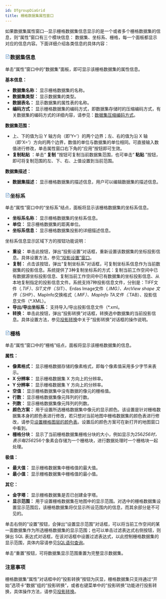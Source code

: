 ```yaml
---
id: DTgroupDiaGrid
title: 栅格数据集属性窗口  
---  
```

如果数据集属性窗口--显示栅格数据集信息显示的是一个或者多个栅格数据集的信息，则“属性”窗口有三个模块信息：
数据集、坐标系、栅格，每一个面板都显示对应的信息内容。下面详细介绍各类信息的具体内容：

### ![](../../img/read.gif)数据集信息

单击“属性”窗口中的“数据集”面板，即可显示该栅格数据集的属性信息。

**基本信息：**

  * **数据集名称：** 显示栅格数据集的名称。
  * **数据集类型：** 显示数据集的类型。
  * **数据表名：** 显示数据集的属性表的名称。 
  * **编码方式：** 显示栅格数据集的编码方式，即数据集存储时的压缩编码方式，有关数据集的编码方式的详细内容，请参见：[数据集压缩编码方式](EncodeType)。

**数据集范围：**

  * 上、下的值为沿 Y 轴方向（即‘Y=’）的两个边界；左、右的值为沿 X 轴（即‘X=’）方向的两个边界，数值的单位与数据集的单位相同。可直接输入数值进行修改，单击属性窗口右下角的“应用”按钮即可生效。
  * **复制粘贴** ：单击“ **复制** ”按钮可复制当前数据集范围，也可单击“ **粘贴** ”按钮，即可将复制范围的左、下、右、上值设置到当前范围。

**数据集描述：**

  * **数据集描述：** 显示栅格数据集的描述信息，用户可以编辑数据集的描述信息。

### ![](../../img/read.gif)坐标系

单击“属性”窗口中的“坐标系”结点，面板将显示该栅格数据集的坐标系信息。

  * **坐标系名称：** 显示栅格数据集的坐标系信息。
  * **单位：** 显示栅格数据集的距离单位。
  * **坐标系信息：** 显示栅格数据集投影的详细描述信息。

坐标系信息显示区域下方的按钮功能说明：

  * **重设：** 单击此按钮，弹出“投影设置”对话框，重新设置该数据集的坐标投影信息。具体设置方法，参见[“投影设置”窗口](../projection/PrjCoordSysSettingWin)。 
  * **复制：** 点击该按钮，弹出“复制坐标系”对话框，可复制坐标系信息作为当前数据集的投影信息。系统提供了3种复制坐标系的方式：复制当前工作空间中已有数据源坐标投影信息、复制当前工作空间中已有数据集的坐标投影信息、从本地复制指定的投影信息文件。系统支持7种投影信息文件，分别是：TIFF文件（*.TIF）、SIT文件（*.SIT）、Erdas Image文件（*.IMG）、ArcView shape 文件（*.SHP）、MapInfo交换格式（*.MIF）、MapInfo TA文件（*.TAB）、投影信息文件（*.XML）。 
  * **导出/导出坐标系：** 支持导入/导出投影信息文件（*.xml。 
  * **转换：** 单击此按钮，弹出“投影转换”对话框，转换选中数据集的当前投影信息。具体设置方法，参见[投影转换](../projection/ConvertPrjCoordSys)中关于“投影转换”对话框的操作说明。

### ![](../../img/read.gif)栅格

单击“属性”窗口中的“栅格”结点，面板将显示该栅格数据集的信息。

**属性：**

  * **像素格式：** 显示栅格数据存储的像素格式，即每个像素值采用多少字节来表示。
  * **X 分辨率：** 显示栅格数据集 X 方向上的分辨率。
  * **Y 分辨率：** 显示栅格数据集 Y 方向上的分辨率。
  * **空值：** 显示栅格数据集中没有数据的像元的栅格值。
  * **行数：** 显示栅格数据集像元阵列的行数。
  * **列数：** 显示栅格数据集像元阵列的列数。
  * **颜色方案：** 用于设置所选栅格数据集中像元的显示颜色。该设置是针对栅格数据集本身的颜色表进行修改，若只想对当前地图中栅格数据集的颜色表进行修改，请参见[设置栅格图层的颜色表](../../Visualization/VisualSetting/ColorTableDia)。设置后的颜色方案可在新打开的地图窗口中看到。
  * **栅格分块：** 显示了当前栅格数据集栅格分块的大小，例如显示为256*256时，表示每256*256个象素会存储为一个栅格块，进行数据处理时一个栅格块一起处理。

**极值：**

  * **最大值：** 显示栅格数据集中栅格值的最大值。
  * **最小值：** 显示栅格数据集中栅格值的最小值。

**其它：**

  * **金字塔：** 显示栅格数据集是否已创建金字塔。
  * **显示范围：** 用于设置栅格数据集在地图中的显示范围。对选中的栅格数据集设置显示范围后，该栅格数据集将仅显示所设范围内的信息，而其余部分是不可见的。 

单击右侧的“设置”按钮，会弹出“设置显示范围”对话框，可以将当前工作空间的某一面数据集作为所选栅格数据集的显示范围；也可以单击过滤表达式右侧按钮，则弹出
SQL
表达式对话框，在该对话框中设置过滤表达式，以此控制栅格数据集的显示范围，具体内容请参见[SQL语句查询](../../Query/SQLQueryDia)。

单击“重置”按钮，可将数据集显示范围重置为完整显示数据集。

###  注意事项

栅格数据集“属性”对话框中的“投影转换”按钮为灰显，栅格数据集只支持通过“开始”选项卡“数据”组的“投影转换”，或者右键菜单中的“投影转换”功能进行投影转换，具体操作方法，请参见[投影转换](../Projection/ConvertPrjCoordSys)。

